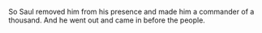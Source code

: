 So Saul removed him from his presence and made him a commander of a thousand. And he went out and came in before the people.
